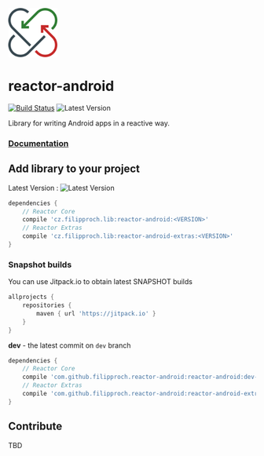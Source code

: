 <img src="/assets/logo.png" width="100">

# reactor-android

[![Build Status](https://travis-ci.org/filipproch/reactor-android.svg?branch=master)](https://travis-ci.org/filipproch/reactor-android)
![Latest Version](https://api.bintray.com/packages/filipproch/maven/reactor-android/images/download.svg)

Library for writing Android apps in a reactive way.

### [Documentation](http://reactor-android.site/)

## Add library to your project

Latest Version : ![Latest Version](https://api.bintray.com/packages/filipproch/maven/reactor-android/images/download.svg)

```groovy
dependencies {
    // Reactor Core
    compile 'cz.filipproch.lib:reactor-android:<VERSION>'
    // Reactor Extras
    compile 'cz.filipproch.lib:reactor-android-extras:<VERSION>'
}
```

### Snapshot builds

You can use Jitpack.io to obtain latest SNAPSHOT builds

```groovy
allprojects {
    repositories {
        maven { url 'https://jitpack.io' }
    }
}
```

**dev** - the latest commit on `dev` branch

```groovy
dependencies {
    // Reactor Core
    compile 'com.github.filipproch.reactor-android:reactor-android:dev-SNAPSHOT'
    // Reactor Extras
    compile 'com.github.filipproch.reactor-android:reactor-android-extras:dev-SNAPSHOT'
}
```

## Contribute

TBD